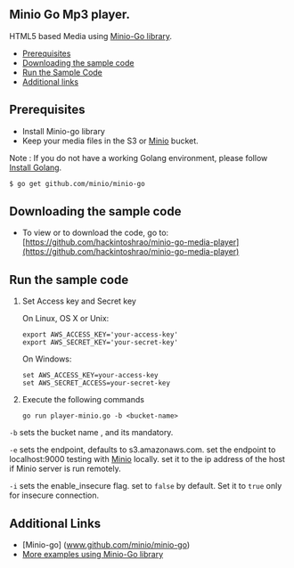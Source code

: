 ## Minio Go Mp3 player. 
 HTML5 based Media using [Minio-Go library](https://github.com/minio/minio-go).  
 
 - [Prerequisites](#prerequisites)
 - [Downloading the sample code](#downloading-the-sample-code)
 - [Run the Sample Code](#run-the-sample-code)
 - [Additional links](#additional-links)
 
## Prerequisites
 - Install Minio-go library
 - Keep your media files in the S3 or [Minio](www.minio.io) bucket. 

Note : If you do not have a working Golang environment, please follow [Install Golang](./INSTALLGO.md).

```sh
$ go get github.com/minio/minio-go
```
## Downloading the sample code
- To view or to download the code, go to:
  [https://github.com/hackintoshrao/minio-go-media-player](https://github.com/hackintoshrao/minio-go-media-player)

## Run the sample code
1. Set Access key and Secret key

    On Linux, OS X or Unix:

    ~~~~
    export AWS_ACCESS_KEY='your-access-key'
    export AWS_SECRET_KEY='your-secret-key'
    ~~~~

    On Windows:

    ~~~~
    set AWS_ACCESS_KEY=your-access-key
    set AWS_SECRET_ACCESS=your-secret-key
    ~~~~


2.  Execute the following commands

    ~~~~
    go run player-minio.go -b <bucket-name>
    ~~~~
    
`-b`  sets the bucket name , and its mandatory. 

`-e` sets the endpoint,  defaults to  s3.amazonaws.com. 
     set the endpoint to localhost:9000 testing with [Minio](www.github.com/minio/minio) locally.
     set it to the ip address of the host if Minio server is run remotely.
   
`-i` sets the enable_insecure flag. set to `false` by default. Set it to `true` only for insecure connection. 

## Additional Links 
- [Minio-go] (www.github.com/minio/minio-go)
- [More examples using Minio-Go library](https://github.com/minio/minio-go#example)
